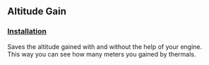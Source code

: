 ## Altitude Gain
### [Installation](https://github.com/LeonAirRC/Jeti-Lua-Apps#installation)
Saves the altitude gained with and without the help of your engine.\
This way you can see how many meters you gained by thermals.
